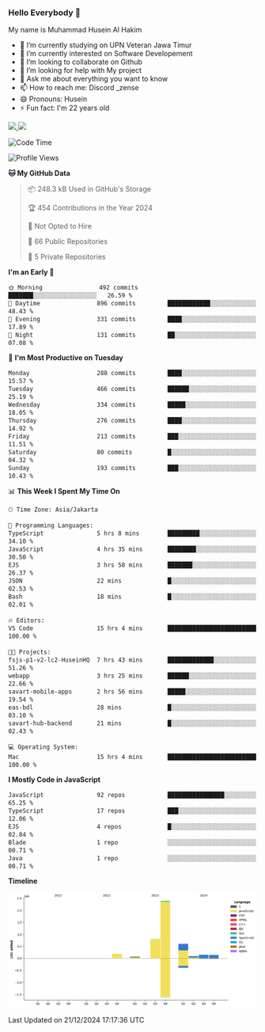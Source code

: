 ### Hello Everybody 👋

My name is Muhammad Husein Al Hakim

- 🔭 I’m currently studying on UPN Veteran Jawa Timur
- 🌱 I’m currently interested on Software Developement
- 👯 I’m looking to collaborate on Github
- 🤔 I’m looking for help with My project
- 💬 Ask me about everything you want to know
- 📫 How to reach me: Discord _zense
- 😄 Pronouns: Husein
- ⚡ Fun fact: I'm 22 years old

<p align="left">
<a href="https://github.com/huseinhq">
  <img height="180em" src="https://github-readme-stats-eight-theta.vercel.app/api?username=huseinhq&show_icons=true&theme=algolia&include_all_commits=true&count_private=true"/>
  <img height="180em" src="https://github-readme-stats-eight-theta.vercel.app/api/top-langs/?username=huseinhq&layout=compact&langs_count=8&theme=algolia"/>
</a>
</p>

<!--START_SECTION:waka-->
![Code Time](http://img.shields.io/badge/Code%20Time-1%2C712%20hrs%2014%20mins-blue)

![Profile Views](http://img.shields.io/badge/Profile%20Views-0-blue)

**🐱 My GitHub Data** 

> 📦 248.3 kB Used in GitHub's Storage 
 > 
> 🏆 454 Contributions in the Year 2024
 > 
> 🚫 Not Opted to Hire
 > 
> 📜 66 Public Repositories 
 > 
> 🔑 5 Private Repositories 
 > 
**I'm an Early 🐤** 

```text
🌞 Morning                492 commits         ███████░░░░░░░░░░░░░░░░░░   26.59 % 
🌆 Daytime                896 commits         ████████████░░░░░░░░░░░░░   48.43 % 
🌃 Evening                331 commits         ████░░░░░░░░░░░░░░░░░░░░░   17.89 % 
🌙 Night                  131 commits         ██░░░░░░░░░░░░░░░░░░░░░░░   07.08 % 
```
📅 **I'm Most Productive on Tuesday** 

```text
Monday                   288 commits         ████░░░░░░░░░░░░░░░░░░░░░   15.57 % 
Tuesday                  466 commits         ██████░░░░░░░░░░░░░░░░░░░   25.19 % 
Wednesday                334 commits         █████░░░░░░░░░░░░░░░░░░░░   18.05 % 
Thursday                 276 commits         ████░░░░░░░░░░░░░░░░░░░░░   14.92 % 
Friday                   213 commits         ███░░░░░░░░░░░░░░░░░░░░░░   11.51 % 
Saturday                 80 commits          █░░░░░░░░░░░░░░░░░░░░░░░░   04.32 % 
Sunday                   193 commits         ███░░░░░░░░░░░░░░░░░░░░░░   10.43 % 
```


📊 **This Week I Spent My Time On** 

```text
🕑︎ Time Zone: Asia/Jakarta

💬 Programming Languages: 
TypeScript               5 hrs 8 mins        █████████░░░░░░░░░░░░░░░░   34.10 % 
JavaScript               4 hrs 35 mins       ████████░░░░░░░░░░░░░░░░░   30.50 % 
EJS                      3 hrs 58 mins       ███████░░░░░░░░░░░░░░░░░░   26.37 % 
JSON                     22 mins             █░░░░░░░░░░░░░░░░░░░░░░░░   02.53 % 
Bash                     18 mins             █░░░░░░░░░░░░░░░░░░░░░░░░   02.01 % 

🔥 Editors: 
VS Code                  15 hrs 4 mins       █████████████████████████   100.00 % 

🐱‍💻 Projects: 
fsjs-p1-v2-lc2-HuseinHQ  7 hrs 43 mins       █████████████░░░░░░░░░░░░   51.26 % 
webapp                   3 hrs 25 mins       ██████░░░░░░░░░░░░░░░░░░░   22.66 % 
savart-mobile-apps       2 hrs 56 mins       █████░░░░░░░░░░░░░░░░░░░░   19.54 % 
eas-bdl                  28 mins             █░░░░░░░░░░░░░░░░░░░░░░░░   03.10 % 
savart-hub-backend       21 mins             █░░░░░░░░░░░░░░░░░░░░░░░░   02.43 % 

💻 Operating System: 
Mac                      15 hrs 4 mins       █████████████████████████   100.00 % 
```

**I Mostly Code in JavaScript** 

```text
JavaScript               92 repos            ████████████████░░░░░░░░░   65.25 % 
TypeScript               17 repos            ███░░░░░░░░░░░░░░░░░░░░░░   12.06 % 
EJS                      4 repos             █░░░░░░░░░░░░░░░░░░░░░░░░   02.84 % 
Blade                    1 repo              ░░░░░░░░░░░░░░░░░░░░░░░░░   00.71 % 
Java                     1 repo              ░░░░░░░░░░░░░░░░░░░░░░░░░   00.71 % 
```



**Timeline**

![Lines of Code chart](https://raw.githubusercontent.com/HuseinHQ/HuseinHQ/main/assets/bar_graph.png)


 Last Updated on 21/12/2024 17:17:36 UTC
<!--END_SECTION:waka-->
